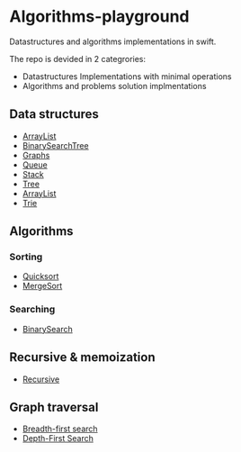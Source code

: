 # Algorithms-playground

Datastructures and algorithms implementations in swift.

The repo is devided in 2 categrories: 
* Datastructures Implementations with minimal operations
* Algorithms and problems solution implmentations

## Data structures

- [ArrayList](Datastructures/ArrayList)
- [BinarySearchTree](Datastructures/BinarySearchTree)
- [Graphs](Datastructures/Graphs)
- [Queue](Datastructures/Queue)
- [Stack](Datastructures/Stack)
- [Tree](Datastructures/Tree)
- [ArrayList](Datastructures/ArrayList)
- [Trie](Datastructures/Trie)

## Algorithms

### Sorting
- [Quicksort](Algorithms/QuickSort)
- [MergeSort](Algorithms/MergeSort)


### Searching
- [BinarySearch](Algorithms/BinarySearch)

## Recursive & memoization
- [Recursive](Algorithms/Recursive)

## Graph traversal
- [Breadth-first search](https://github.com/LamineNdy/Algorithms-playground/blob/a2f33e5717cb5e601a8430a9e32c158a2e95a744/Datastructures/Graphs/Graphs.playground/Contents.swift#L89)
- [Depth-First Search](https://github.com/LamineNdy/Algorithms-playground/blob/a2f33e5717cb5e601a8430a9e32c158a2e95a744/Datastructures/Graphs/Graphs.playground/Contents.swift#L111)
